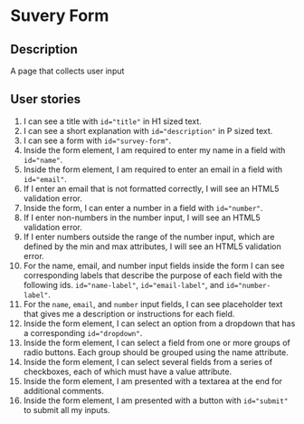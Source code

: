 # Suvery Form

## Description
A page that collects user input

## User stories
1. I can see a title with `id="title"` in H1 sized text.
2. I can see a short explanation with `id="description"` in P sized text.
3. I can see a form with `id="survey-form"`.
4. Inside the form element, I am required to enter my name in a field with `id="name"`.
5. Inside the form element, I am required to enter an email in a field with `id="email"`.
6. If I enter an email that is not formatted correctly, I will see an HTML5 validation error.
7. Inside the form, I can enter a number in a field with `id="number"`.
8. If I enter non-numbers in the number input, I will see an HTML5 validation error.
9. If I enter numbers outside the range of the number input, which are defined by the min and max attributes, I will see an HTML5 validation error.
10. For the name, email, and number input fields inside the form I can see corresponding labels that describe the purpose of each field with the following ids. `id="name-label"`, `id="email-label"`, and `id="number-label"`.
11. For the `name`, `email`, and `number` input fields, I can see placeholder text that gives me a description or instructions for each field.
12. Inside the form element, I can select an option from a dropdown that has a corresponding `id="dropdown"`.
13. Inside the form element, I can select a field from one or more groups of radio buttons. Each group should be grouped using the name attribute.
14. Inside the form element, I can select several fields from a series of checkboxes, each of which must have a value attribute.
15. Inside the form element, I am presented with a textarea at the end for additional comments.
16. Inside the form element, I am presented with a button with `id="submit"` to submit all my inputs.
